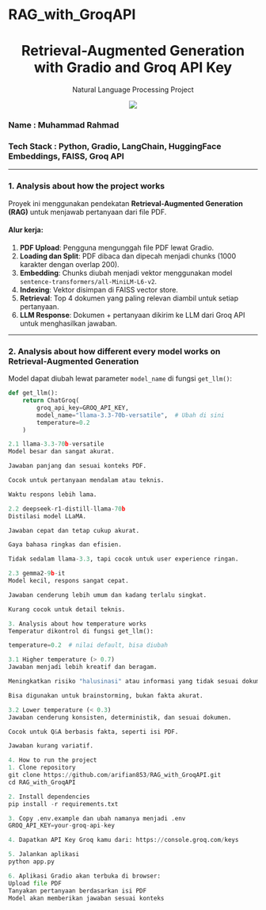 # RAG_with_GroqAPI
<h1 align="center">Retrieval-Augmented Generation with Gradio and Groq API Key</h1>
<p align="center">Natural Language Processing Project</p>

<div align="center">

<img src="https://img.shields.io/badge/python-3670A0?style=for-the-badge&logo=python&logoColor=ffdd54">

</div>

### Name : Muhammad Rahmad
### Tech Stack : Python, Gradio, LangChain, HuggingFace Embeddings, FAISS, Groq API

---

### 1. Analysis about how the project works

Proyek ini menggunakan pendekatan **Retrieval-Augmented Generation (RAG)** untuk menjawab pertanyaan dari file PDF.

#### Alur kerja:
1. **PDF Upload**: Pengguna mengunggah file PDF lewat Gradio.
2. **Loading dan Split**: PDF dibaca dan dipecah menjadi chunks (1000 karakter dengan overlap 200).
3. **Embedding**: Chunks diubah menjadi vektor menggunakan model `sentence-transformers/all-MiniLM-L6-v2`.
4. **Indexing**: Vektor disimpan di FAISS vector store.
5. **Retrieval**: Top 4 dokumen yang paling relevan diambil untuk setiap pertanyaan.
6. **LLM Response**: Dokumen + pertanyaan dikirim ke LLM dari Groq API untuk menghasilkan jawaban.

---

### 2. Analysis about how different every model works on Retrieval-Augmented Generation

Model dapat diubah lewat parameter `model_name` di fungsi `get_llm()`:

```python
def get_llm():
    return ChatGroq(
        groq_api_key=GROQ_API_KEY,
        model_name="llama-3.3-70b-versatile",  # Ubah di sini
        temperature=0.2
    )

2.1 llama-3.3-70b-versatile
Model besar dan sangat akurat.

Jawaban panjang dan sesuai konteks PDF.

Cocok untuk pertanyaan mendalam atau teknis.

Waktu respons lebih lama.

2.2 deepseek-r1-distill-llama-70b
Distilasi model LLaMA.

Jawaban cepat dan tetap cukup akurat.

Gaya bahasa ringkas dan efisien.

Tidak sedalam llama-3.3, tapi cocok untuk user experience ringan.

2.3 gemma2-9b-it
Model kecil, respons sangat cepat.

Jawaban cenderung lebih umum dan kadang terlalu singkat.

Kurang cocok untuk detail teknis.

3. Analysis about how temperature works
Temperatur dikontrol di fungsi get_llm():

temperature=0.2  # nilai default, bisa diubah

3.1 Higher temperature (> 0.7)
Jawaban menjadi lebih kreatif dan beragam.

Meningkatkan risiko "halusinasi" atau informasi yang tidak sesuai dokumen.

Bisa digunakan untuk brainstorming, bukan fakta akurat.

3.2 Lower temperature (< 0.3)
Jawaban cenderung konsisten, deterministik, dan sesuai dokumen.

Cocok untuk Q&A berbasis fakta, seperti isi PDF.

Jawaban kurang variatif.

4. How to run the project
1. Clone repository
git clone https://github.com/arifian853/RAG_with_GroqAPI.git
cd RAG_with_GroqAPI

2. Install dependencies
pip install -r requirements.txt

3. Copy .env.example dan ubah namanya menjadi .env
GROQ_API_KEY=your-groq-api-key

4. Dapatkan API Key Groq kamu dari: https://console.groq.com/keys

5. Jalankan aplikasi
python app.py

6. Aplikasi Gradio akan terbuka di browser:
Upload file PDF
Tanyakan pertanyaan berdasarkan isi PDF
Model akan memberikan jawaban sesuai konteks

